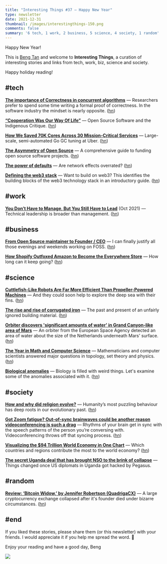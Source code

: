 ```yaml
---
title: "Interesting Things #37 — Happy New Year"
type: newsletter
date: 2021-12-31
thumbnail: /images/interestingthings-150.png
comments: false
summary: '6 tech, 1 work, 2 business, 5 science, 4 society, 1 random'
---
```


Happy New Year!

This is [Beng Tan](https://bengtan.com/about/) and welcome to **Interesting Things**, a curation of interesting stories and links from tech, work, biz, science and society.

Happy holiday reading!


## #tech

**[The importance of Correctness in concurrent algorithms](http://concurrencyfreaks.blogspot.com/2021/12/the-importance-of-correctness-in.html?utm_source=bengtan.com/interesting-things/037)** — Researchers prefer to spend some time writing a formal proof of correctness. In the software industry the mindset is nearly opposite. ([hn](https://news.ycombinator.com/item?id=29675083))

**[“Cooperation Was Our Way Of Life”](https://tylerberbert.substack.com/p/cooperation?utm_source=bengtan.com/interesting-things/037)** — Open Source Software and the Indigenous Critique. ([hn](https://news.ycombinator.com/item?id=29627460))

**[How We Saved 70K Cores Across 30 Mission-Critical Services](https://eng.uber.com/how-we-saved-70k-cores-across-30-mission-critical-services/?utm_source=bengtan.com/interesting-things/037)** — Large-scale, semi-automated Go GC tuning at Uber. ([hn](https://news.ycombinator.com/item?id=29654958))

**[The Asymmetry of Open Source](https://matt.life/writing/the-asymmetry-of-open-source?utm_source=bengtan.com/interesting-things/037)** — A comprehensive guide to funding open source software projects. ([hn](https://news.ycombinator.com/item?id=29656135))

**[The power of defaults](https://julian.digital/2021/12/20/the-power-of-defaults/?utm_source=bengtan.com/interesting-things/037)** — Are network effects overrated? ([hn](https://news.ycombinator.com/item?id=29682581))

**[Defining the web3 stack](https://edgeandnode.com/blog/defining-the-web3-stack?utm_source=bengtan.com/interesting-things/037)** — Want to build on web3? This identifies the building blocks of the web3 technology stack in an introductory guide. ([hn](https://news.ycombinator.com/item?id=29663112))


## #work

**[You Don’t Have to Manage, But You Still Have to Lead](https://somehowmanage.com/2021/10/22/not-being-a-manager-doesnt-exempt-you-from-engineering-leadership/?utm_source=bengtan.com/interesting-things/037)** (Oct 2021) — Technical leadership is broader than management. ([hn](https://news.ycombinator.com/item?id=29681812))


## #business

**[From Open Source maintainer to Founder / CEO](https://www.willmcgugan.com/blog/tech/post/from-open-source-maintainer-to-founder-ceo/?utm_source=bengtan.com/interesting-things/037)** — I can finally justify all those evenings and weekends working on FOSS. ([hn](https://news.ycombinator.com/item?id=29678328))

**[How Shopify Outfoxed Amazon to Become the Everywhere Store](https://archive.md/NBYHr?utm_source=bengtan.com/interesting-things/037)** — How long can it keep going? ([hn](https://news.ycombinator.com/item?id=29660980))


## #science

**[Cuttlefish-Like Robots Are Far More Efficient Than Propeller-Powered Machines](https://interestingengineering.com/cuttlefish-like-robots-are-far-more-efficient-than-propeller-powered-machines?utm_source=bengtan.com/interesting-things/037)** — And they could soon help to explore the deep sea with their fins. ([hn](https://news.ycombinator.com/item?id=29676949))

**[The rise and rise of corrugated iron](https://www.economist.com/christmas-specials/2021/12/18/the-rise-and-rise-of-corrugated-iron?utm_source=bengtan.com/interesting-things/037)** — The past and present of an unfairly ignored building material. ([hn](https://news.ycombinator.com/item?id=29679709))

**[Orbiter discovers 'significant amounts of water' in Grand Canyon-like area of Mars](https://www.usatoday.com/story/news/world/2021/12/20/mars-water-under-grand-canyon/8962396002/?utm_source=bengtan.com/interesting-things/037)** — An orbiter from the European Space Agency detected an area of water about the size of the Netherlands underneath Mars' surface. ([hn](https://news.ycombinator.com/item?id=29677429))

**[The Year in Math and Computer Science](https://www.quantamagazine.org/the-year-in-math-and-computer-science-20211223/?utm_source=bengtan.com/interesting-things/037)** — Mathematicians and computer scientists answered major questions in topology, set theory and physics. ([hn](https://news.ycombinator.com/item?id=29700129))

**[Biological anomalies](https://scottlocklin.wordpress.com/2021/12/19/biological-anomalies/?utm_source=bengtan.com/interesting-things/037)** — Biology is filled with weird things. Let's examine some of the anomalies associated with it. ([hn](https://news.ycombinator.com/item?id=29681697))


## #society

**[How and why did religion evolve?](https://www.bbc.com/future/article/20190418-how-and-why-did-religion-evolve?utm_source=bengtan.com/interesting-things/037)** — Humanity’s most puzzling behaviour has deep roots in our evolutionary past. ([hn](https://news.ycombinator.com/item?id=29677167))

**[Got Zoom fatigue? Out-of-sync brainwaves could be another reason videoconferencing is such a drag](https://theconversation.com/got-zoom-fatigue-out-of-sync-brainwaves-could-be-another-reason-videoconferencing-is-such-a-drag-172380?utm_source=bengtan.com/interesting-things/037)** — Rhythms of your brain get in sync with the speech patterns of the person you’re conversing with. Videoconferencing throws off that syncing process. ([hn](https://news.ycombinator.com/item?id=29686313))

**[Visualizing the $94 Trillion World Economy in One Chart](https://www.visualcapitalist.com/visualizing-the-94-trillion-world-economy-in-one-chart/?utm_source=bengtan.com/interesting-things/037)** — Which countries and regions contribute the most to the world economy? ([hn](https://news.ycombinator.com/item?id=29679022))

**[The secret Uganda deal that has brought NSO to the brink of collapse](https://arstechnica.com/features/2021/12/the-secret-uganda-deal-that-has-brought-nso-to-the-brink-of-collapse/?utm_source=bengtan.com/interesting-things/037)** — Things changed once US diplomats in Uganda got hacked by Pegasus.


## #random

**[Review: ‘Bitcoin Widow,’ by Jennifer Robertson (QuadrigaCX)](https://amycastor.com/2021/12/22/review-bitcoin-widow-by-jennifer-robertson/?utm_source=bengtan.com/interesting-things/037)** — A large cryptocurrency exchange collapsed after it's founder died under bizarre circumstances. ([hn](https://news.ycombinator.com/item?id=29675421))


## #end

If you liked these stories, please share them (or this newsletter) with your friends. I would appreciate it if you help me spread the word. 🙏

Enjoy your reading and have a good day,
Beng

![](https://bengtan.com/images/portrait-40.png)


